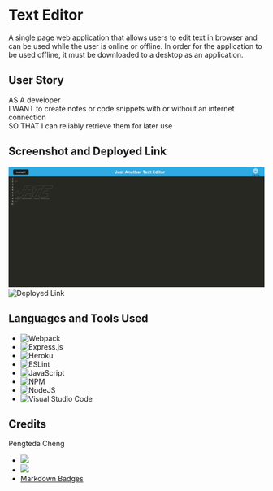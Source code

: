 # Text Editor 

A single page web application that allows users to edit text in browser and can be used while the user is online or offline. In order for the application to be used offline, it must be downloaded to a desktop as an application.

## User Story

AS A developer
<br>
I WANT to create notes or code snippets with or without an internet connection
<br>
SO THAT I can reliably retrieve them for later use

## Screenshot and Deployed Link 

![Screenshot](/assets/images/screenshot.png)
![Deployed Link](https://glacial-shore-80212.herokuapp.com/)

## Languages and Tools Used
* ![Webpack](https://img.shields.io/badge/webpack-%238DD6F9.svg?style=for-the-badge&logo=webpack&logoColor=black)
* ![Express.js](https://img.shields.io/badge/express.js-%23404d59.svg?style=for-the-badge&logo=express&logoColor=%2361DAFB)
* ![Heroku](https://img.shields.io/badge/heroku-%23430098.svg?style=for-the-badge&logo=heroku&logoColor=white)
* ![ESLint](https://img.shields.io/badge/ESLint-4B3263?style=for-the-badge&logo=eslint&logoColor=white)
* ![JavaScript](https://img.shields.io/badge/javascript-%23323330.svg?style=for-the-badge&logo=javascript&logoColor=%23F7DF1E)
* ![NPM](https://img.shields.io/badge/NPM-%23000000.svg?style=for-the-badge&logo=npm&logoColor=white)
* ![NodeJS](https://img.shields.io/badge/node.js-6DA55F?style=for-the-badge&logo=node.js&logoColor=white)
* ![Visual Studio Code](https://img.shields.io/badge/Visual%20Studio%20Code-0078d7.svg?style=for-the-badge&logo=visual-studio-code&logoColor=white)

## Credits
Pengteda Cheng 
* [<img src="https://img.shields.io/badge/github-%23121011.svg?style=for-the-badge&logo=github&logoColor=white">](https://github.com/teedaa)
* [<img src="https://img.shields.io/badge/linkedin-%230077B5.svg?style=for-the-badge&logo=linkedin&logoColor=white">](https://linkedin.com/in/pengteda-cheng)
* [Markdown Badges](https://github.com/Ileriayo/markdown-badges)
